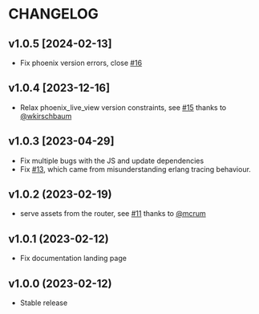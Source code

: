 # CHANGELOG

## v1.0.5 [2024-02-13]

* Fix phoenix version errors, close [#16](https://github.com/LivewareProblems/Orion/issues/16)

## v1.0.4 [2023-12-16]

* Relax phoenix_live_view version constraints, see [#15](https://github.com/LivewareProblems/Orion/pull/15) thanks to [@wkirschbaum](https://github.com/wkirschbaum)

## v1.0.3 [2023-04-29]

* Fix multiple bugs with the JS and update dependencies
* Fix [#13](https://github.com/LivewareProblems/Orion/issues/13), which came
  from misunderstanding erlang tracing behaviour.

## v1.0.2 (2023-02-19)

* serve assets from the router, see [#11](https://github.com/LivewareProblems/Orion/pull/11) thanks to [@mcrum](https://github.com/mcrumm)

## v1.0.1 (2023-02-12)

* Fix documentation landing page

## v1.0.0 (2023-02-12)

* Stable release
